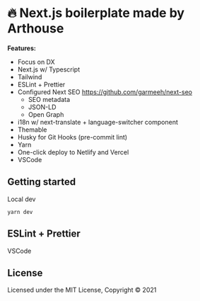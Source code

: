 # 🔥 Next.js boilerplate made by Arthouse 

**Features:**
- Focus on DX
- Next.js w/ Typescript
- Tailwind
- ESLint + Prettier
- Configured Next SEO https://github.com/garmeeh/next-seo
    - SEO metadata
    - JSON-LD
    - Open Graph 
- i18n w/ next-translate + language-switcher component
- Themable 
- Husky for Git Hooks (pre-commit lint)
- Yarn
- One-click deploy to Netlify and Vercel
- VSCode 

## Getting started

Local dev
```
yarn dev
```

## ESLint + Prettier
VSCode

## License
Licensed under the MIT License, Copyright © 2021

